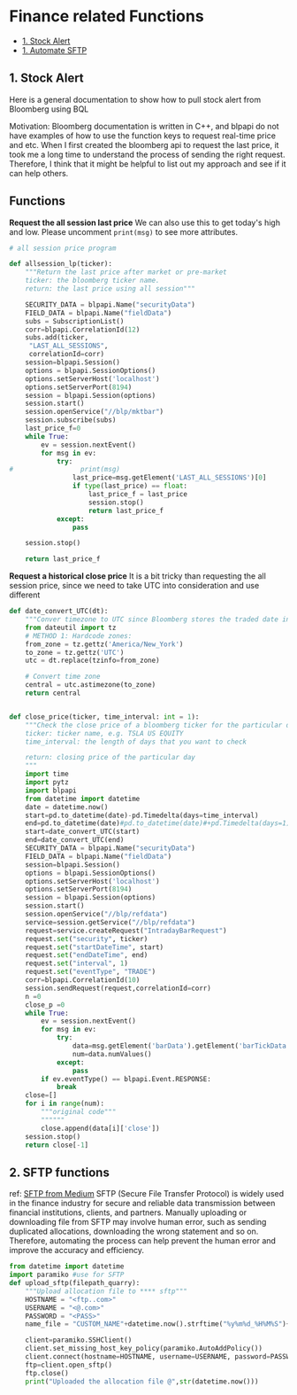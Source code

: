 # Finance related Functions
- [1. Stock Alert](#1-Stock-Alert)
- [1. Automate SFTP](#1-Automate-SFTP)


## 1. Stock Alert
Here is a general documentation to show how to pull stock alert from Bloomberg using BQL

Motivation: Bloomberg documentation is written in C++, and blpapi do not have examples of how to use the function keys to request real-time price and etc. When I first created the bloomberg api to request the last price, it took me a long time to understand the process of sending the right request. Therefore, I think that it might be helpful to list out my approach and see if it can help others.



Functions
---

**Request the all session last price**
We can also use this to get today's high and low. Please uncomment ```print(msg)``` to see more attributes.

``` Python 
# all session price program

def allsession_lp(ticker):
    """Return the last price after market or pre-market
    ticker: the bloomberg ticker name. 
    return: the last price using all session"""

    SECURITY_DATA = blpapi.Name("securityData")
    FIELD_DATA = blpapi.Name("fieldData")
    subs = SubscriptionList()
    corr=blpapi.CorrelationId(12)
    subs.add(ticker,
     "LAST_ALL_SESSIONS",
     correlationId=corr)
    session=blpapi.Session()
    options = blpapi.SessionOptions()
    options.setServerHost('localhost')
    options.setServerPort(8194)
    session = blpapi.Session(options)
    session.start()
    session.openService("//blp/mktbar")
    session.subscribe(subs)
    last_price_f=0
    while True:
        ev = session.nextEvent()
        for msg in ev:
            try:
#                 print(msg)
                last_price=msg.getElement('LAST_ALL_SESSIONS')[0]
                if type(last_price) == float:
                    last_price_f = last_price
                    session.stop()
                    return last_price_f
            except:
                pass

    session.stop()

    return last_price_f
```

**Request a historical close price**
It is a bit tricky than requesting the all session price, since we need to take UTC into consideration and use different 

``` Python 
def date_convert_UTC(dt):
    """Conver timezone to UTC since Bloomberg stores the traded date in UTC"""
    from dateutil import tz
    # METHOD 1: Hardcode zones:
    from_zone = tz.gettz('America/New_York')
    to_zone = tz.gettz('UTC')
    utc = dt.replace(tzinfo=from_zone)

    # Convert time zone
    central = utc.astimezone(to_zone)
    return central


def close_price(ticker, time_interval: int = 1):
    """Check the close price of a bloomberg ticker for the particular day
    ticker: ticker name, e.g. TSLA US EQUITY
    time_interval: the length of days that you want to check 

    return: closing price of the particular day 
    """
    import time 
    import pytz
    import blpapi
    from datetime import datetime
    date = datetime.now()
    start=pd.to_datetime(date)-pd.Timedelta(days=time_interval)
    end=pd.to_datetime(date)#pd.to_datetime(date)#+pd.Timedelta(days=1)
    start=date_convert_UTC(start)
    end=date_convert_UTC(end)
    SECURITY_DATA = blpapi.Name("securityData")
    FIELD_DATA = blpapi.Name("fieldData")
    session=blpapi.Session()
    options = blpapi.SessionOptions()
    options.setServerHost('localhost')
    options.setServerPort(8194)
    session = blpapi.Session(options)
    session.start()
    session.openService("//blp/refdata")
    service=session.getService("//blp/refdata")
    request=service.createRequest("IntradayBarRequest")
    request.set("security", ticker)
    request.set("startDateTime", start)
    request.set("endDateTime", end)
    request.set("interval", 1)
    request.set("eventType", "TRADE")
    corr=blpapi.CorrelationId(10)
    session.sendRequest(request,correlationId=corr)
    n =0
    close_p =0
    while True:
        ev = session.nextEvent()
        for msg in ev:
            try:
                data=msg.getElement('barData').getElement('barTickData')
                num=data.numValues()
            except:
                pass
        if ev.eventType() == blpapi.Event.RESPONSE:
            break
    close=[]
    for i in range(num):
        """original code"""
        """"""
        close.append(data[i]['close'])
    session.stop()
    return close[-1]
```
## 2. SFTP functions
ref: [SFTP from Medium](https://medium.com/@keagileageek/paramiko-how-to-ssh-and-file-transfers-with-python-75766179de73)
SFTP (Secure File Transfer Protocol) is widely used in the finance industry for secure and reliable data transmission between financial institutions, clients, and partners. Manually uploading or downloading file from SFTP may involve human error, such as sending duplicated allocations, downloading the wrong statement and so on. Therefore, automating the process can help prevent the human error and improve the accuracy and efficiency.

```Python  
from datetime import datetime 
import paramiko #use for SFTP
def upload_sftp(filepath_quarry):
    """Upload allocation file to **** sftp"""
    HOSTNAME = "<ftp..com>"
    USERNAME = "<@.com>"
    PASSWORD = "<PASS>"
    name_file = "CUSTOM_NAME"+datetime.now().strftime("%y%m%d_%H%M%S")+".xlsx"

    client=paramiko.SSHClient()
    client.set_missing_host_key_policy(paramiko.AutoAddPolicy())
    client.connect(hostname=HOSTNAME, username=USERNAME, password=PASSWORD,allow_agent=False,look_for_keys=False)
    ftp=client.open_sftp()
    ftp.close()
    print("Uploaded the allocation file @",str(datetime.now()))
```
